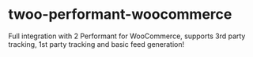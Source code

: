 # twoo-performant-woocommerce
Full integration with 2 Performant for WooCommerce, supports 3rd party tracking, 1st party tracking and basic feed generation!
